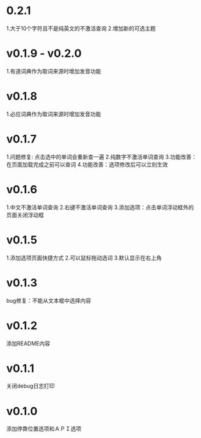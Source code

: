 
# 0.2.1
1.大于10个字符且不是纯英文的不激活查询
2.增加新的可选主题
# v0.1.9 - v0.2.0
1.有道词典作为取词来源时增加发音功能
# v0.1.8
1.必应词典作为取词来源时增加发音功能
# v0.1.7
1.问题修复: 点击选中的单词会重新查一遍
2.纯数字不激活单词查询
3.功能改善：在页面加载完成之前可以查词
4.功能改善：选项修改后可以立刻生效
# v0.1.6
1.中文不激活单词查询 
2.右键不激活单词查询
3.添加选项：点击单词浮动框外的页面关闭浮动框
# v0.1.5
1.添加选项页面快捷方式 
2.可以鼠标拖动选词 
3.默认显示在右上角

# v0.1.3
bug修复：不能从文本框中选择内容

# v0.1.2
添加README内容

# v0.1.1
关闭debug日志打印

# v0.1.0
添加停靠位置选项和ＡＰＩ选项


